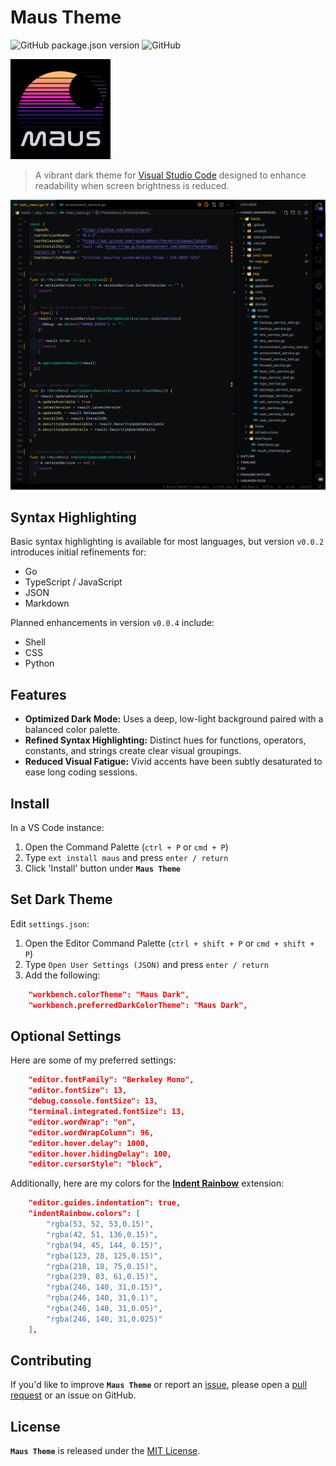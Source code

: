 # Maus Theme
![GitHub package.json version](https://img.shields.io/github/package-json/v/moonmaus/maus-theme)
![GitHub](https://img.shields.io/github/license/moonmaus/maus-theme)
<!-- ![GitHub release (latest by date)](https://img.shields.io/github/v/release/moonmaus/maus-theme?logo=github) -->
<!-- ![Visual Studio Marketplace Version](https://img.shields.io/visual-studio-marketplace/v/moonmaus/maus-theme?label=VS%20Marketplace&logo=visual-studio-code) -->

<p align="left">
    <img src="https://raw.githubusercontent.com/moonmaus/maus-theme/main/assets/maus-dark-icon.png" width="160" alt="Maus Theme icon">
</p>

> A vibrant dark theme for [Visual Studio Code](http://code.visualstudio.com) designed to enhance readability when screen brightness is reduced.
<p align="left">
    <img src="https://raw.githubusercontent.com/moonmaus/maus-theme/main/assets/maus-dark-screen.png" width="800" alt="Maus Theme screenshot">
</p>

## Syntax Highlighting

Basic syntax highlighting is available for most languages, but version `v0.0.2` introduces initial refinements for:

- Go
- TypeScript / JavaScript
- JSON
- Markdown

Planned enhancements in version `v0.0.4` include:

- Shell
- CSS
- Python

## Features

- **Optimized Dark Mode:** Uses a deep, low-light background paired with a balanced color palette.
- **Refined Syntax Highlighting:** Distinct hues for functions, operators, constants, and strings create clear visual groupings.
- **Reduced Visual Fatigue:** Vivid accents have been subtly desaturated to ease long coding sessions.

## Install

In a VS Code instance:

1. Open the Command Palette (`ctrl + P` or `cmd + P`)
2. Type `ext install maus` and press `enter / return`
3. Click 'Install' button under **`Maus Theme`**

## Set Dark Theme

Edit `settings.json`:

1. Open the Editor Command Palette (`ctrl + shift + P` or `cmd + shift +  P`)
2. Type `Open User Settings (JSON)` and press `enter / return`
3. Add the following:

```json
    "workbench.colorTheme": "Maus Dark",
    "workbench.preferredDarkColorTheme": "Maus Dark",
```

## Optional Settings

Here are some of my preferred settings:

```json
    "editor.fontFamily": "Berkeley Mono",
    "editor.fontSize": 13,
    "debug.console.fontSize": 13,
    "terminal.integrated.fontSize": 13,
    "editor.wordWrap": "on",     
    "editor.wordWrapColumn": 96,
    "editor.hover.delay": 1000,
    "editor.hover.hidingDelay": 100,
    "editor.cursorStyle": "block",
```

Additionally, here are my colors for the **[Indent Rainbow](https://github.com/oderwat/vscode-indent-rainbow)** extension:

```json
    "editor.guides.indentation": true,
    "indentRainbow.colors": [
        "rgba(53, 52, 53,0.15)",
        "rgba(42, 51, 136,0.15)",
        "rgba(94, 45, 144, 0.15)",
        "rgba(123, 28, 125,0.15)",
        "rgba(218, 18, 75,0.15)",
        "rgba(239, 83, 61,0.15)",
        "rgba(246, 140, 31,0.15)",
        "rgba(246, 140, 31,0.1)",
        "rgba(246, 140, 31,0.05)",
        "rgba(246, 140, 31,0.025)"
    ],
```

## Contributing

If you'd like to improve **`Maus Theme`** or report an [issue](https://github.com/moonmaus/maus-theme/issues), please open a [pull request](https://github.com/moonmaus/maus-theme/pulls) or an issue on GitHub.

## License

**`Maus Theme`** is released under the [MIT License](./LICENSE).